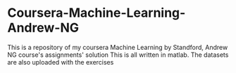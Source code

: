# Coursera-Machine-Learning-Andrew-NG
This is a repository of my coursera Machine Learning by Standford, Andrew NG course's assignments' solution  This is all written in matlab. The datasets are also uploaded with the exercises
